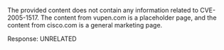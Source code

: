 The provided content does not contain any information related to CVE-2005-1517. The content from vupen.com is a placeholder page, and the content from cisco.com is a general marketing page.

Response: UNRELATED
